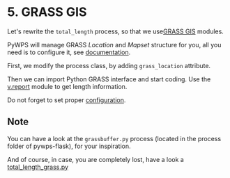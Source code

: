 # 5. GRASS GIS

Let's rewrite the `total_length` process, so that  we use[GRASS
GIS](http://grass.osgeo.org) modules.

PyWPS will manage GRASS *Location* and *Mapset* structure for you, all you need
is to configure it, see
[documentation](http://pywps.readthedocs.io/en/latest/external-tools.html#grass-gis).

First, we modify the process class, by adding `grass_location` attribute. 

Then we can import Python GRASS interface and start coding. Use the
[v.report](https://grass.osgeo.org/grass73/manuals/v.report.html) module to get
length information.

Do not forget to set proper
[configuration](http://pywps.readthedocs.io/en/latest/configuration.html#grass).

## Note

You can have a look at the `grassbuffer.py` process (located in the process
folder of pywps-flask), for your inspiration.

And of course, in case, you are completely lost, have a look a
[total_length_grass.py](processes/total_length_grass.py)
